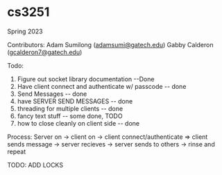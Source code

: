 # cs3251
Spring 2023

Contributors:
Adam Sumilong (adamsumi@gatech.edu)
Gabby Calderon (gcalderon7@gatech.edu)

Todo:
1) Figure out socket library documentation --Done
2) Have client connect and authenticate w/ passcode -- done
3) Send Messages -- done
4) have SERVER SEND MESSAGES -- done
4) threading for multiple clients -- done
5) fancy text stuff -- some done, TODO
6) how to close cleanly on client side -- done

Process:
Server on -> client on -> client connect/authenticate =>
client sends message -> server recieves -> server sends to others -> rinse and repeat

TODO: ADD LOCKS